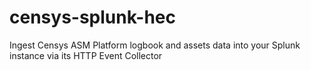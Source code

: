 # censys-splunk-hec
Ingest Censys ASM Platform logbook and assets data into your Splunk instance via its HTTP Event Collector
